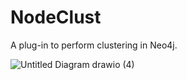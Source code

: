 # NodeClust
A plug-in to perform clustering in Neo4j.

![Untitled Diagram drawio (4)](https://user-images.githubusercontent.com/57228346/167425004-a9df5506-c5f5-4cc3-9ceb-defded4d14e7.png)

